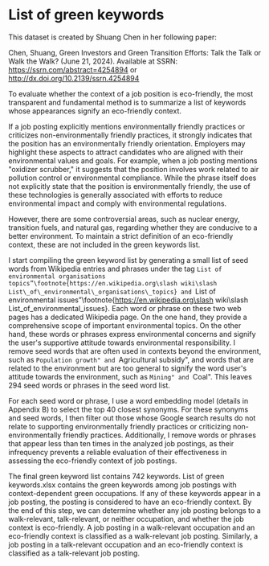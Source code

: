 # List of green keywords

This dataset is created by Shuang Chen in her following paper:	

Chen, Shuang, Green Investors and Green Transition Efforts: Talk the Talk or Walk the Walk? (June 21, 2024). Available at SSRN: https://ssrn.com/abstract=4254894 or http://dx.doi.org/10.2139/ssrn.4254894

To evaluate whether the context of a job position is eco-friendly, the most transparent and fundamental method is to summarize a list of keywords whose appearances signify an eco-friendly context.

If a job posting explicitly mentions environmentally friendly practices or criticizes non-environmentally friendly practices, it strongly indicates that the position has an environmentally friendly orientation. Employers may highlight these aspects to attract candidates who are aligned with their environmental values and goals. For example, when a job posting mentions "oxidizer scrubber," it suggests that the position involves work related to air pollution control or environmental compliance. While the phrase itself does not explicitly state that the position is environmentally friendly, the use of these technologies is generally associated with efforts to reduce environmental impact and comply with environmental regulations. 

However, there are some controversial areas, such as nuclear energy, transition fuels, and natural gas, regarding whether they are conducive to a better environment. To maintain a strict definition of an eco-friendly context, these are not included in the green keywords list.

I start compiling the green keyword list by generating a small list of seed words from Wikipedia entries and phrases under the tag ``List of environmental organisations topics”\footnote{https://en.wikipedia.org\slash wiki\slash List\_of\_environmental\_organisations\_topics} and ``List of environmental issues”\footnote{https://en.wikipedia.org\slash wiki\slash List\_of\_environmental\_issues}. Each word or phrase on these two web pages has a dedicated Wikipedia page. On the one hand, they provide a comprehensive scope of important environmental topics. On the other hand, these words or phrases express environmental concerns and signify the user's supportive attitude towards environmental responsibility. I remove seed words that are often used in contexts beyond the environment, such as ``Population growth" and ``Agricultural subsidy", and words that are related to the environment but are too general to signify the word user's attitude towards the environment, such as ``Mining" and ``Coal". This leaves 294 seed words or phrases in the seed word list.

For each seed word or phrase, I use a word embedding model (details in Appendix B) to select the top 40 closest synonyms. For these synonyms and seed words, I then filter out those whose Google search results do not relate to supporting environmentally friendly practices or criticizing non-environmentally friendly practices. Additionally, I remove words or phrases that appear less than ten times in the analyzed job postings, as their infrequency prevents a reliable evaluation of their effectiveness in assessing the eco-friendly context of job postings. 

The final green keyword list contains 742 keywords. List of green keywords.xlsx contains the green keywords among job postings with context-dependent green occupations.  If any of these keywords appear in a job posting, the posting is considered to have an eco-friendly context. By the end of this step, we can determine whether any job posting belongs to a walk-relevant, talk-relevant, or neither occupation, and whether the job context is eco-friendly. A job posting in a walk-relevant occupation and an eco-friendly context is classified as a walk-relevant job posting. Similarly, a job posting in a talk-relevant occupation and an eco-friendly context is classified as a talk-relevant job posting.

